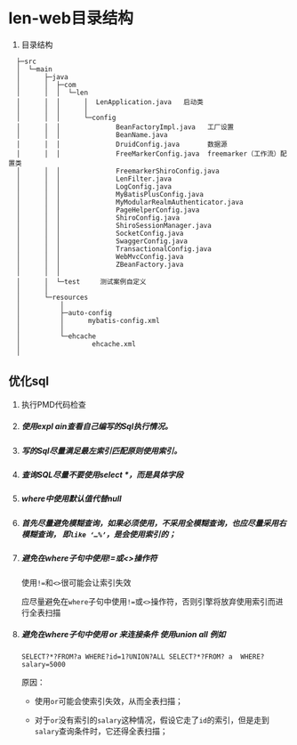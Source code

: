 # len-web目录结构

1. 目录结构

 ```
   ├─src
   │  └─main
   │      ├─java
   │      │  ├─com
   │      │  │  └─len
   │      │  │      │  LenApplication.java   启动类
   │      │  │      │
   │      │  │      └─config
   │      │  │              BeanFactoryImpl.java   工厂设置
   │      │  │              BeanName.java
   │      │  │              DruidConfig.java       数据源
   │      │  │              FreeMarkerConfig.java  freemarker（工作流）配置类
   │      │  │              FreemarkerShiroConfig.java
   │      │  │              LenFilter.java
   │      │  │              LogConfig.java
   │      │  │              MyBatisPlusConfig.java
   │      │  │              MyModularRealmAuthenticator.java
   │      │  │              PageHelperConfig.java
   │      │  │              ShiroConfig.java
   │      │  │              ShiroSessionManager.java
   │      │  │              SocketConfig.java
   │      │  │              SwaggerConfig.java
   │      │  │              TransactionalConfig.java
   │      │  │              WebMvcConfig.java
   │      │  │              ZBeanFactory.java
   │      │  │
   │      │  └─test     测试案例自定义
   │      │
   │      └─resources
   │          │
   │          ├─auto-config
   │          │      mybatis-config.xml
   │          │
   │          └─ehcache
   │                  ehcache.xml
   │
 ```

## 优化sql

1. 执行PMD代码检查

2. ##### 使用expl ain查看自己编写的Sql执行情况。

3. ##### 写的Sql尽量满足最左索引匹配原则使用索引。

4. ##### 查询SQL尽量不要使用select *，而是具体字段

5. ##### where中使用默认值代替null

6. ##### 首先尽量避免模糊查询，如果必须使用，不采用全模糊查询，也应尽量采用右模糊查询， 即`like ‘…%’`，是会使用索引的；

7. ##### 避免在where子句中使用!=或<>操作符

   使用`!=`和`<>`很可能会让索引失效

   应尽量避免在`where`子句中使用`!=`或`<>`操作符，否则引擎将放弃使用索引而进行全表扫描

8. ##### 避免在where子句中使用 or 来连接条件    使用union all  例如

   ```
   SELECT?*?FROM?a WHERE?id=1?UNION?ALL SELECT?*?FROM? a  WHERE?salary=5000 
   ```

   原因：

    - 使用`or`可能会使索引失效，从而全表扫描；

    - 对于`or`没有索引的`salary`这种情况，假设它走了`id`的索引，但是走到`salary`查询条件时，它还得全表扫描；

      #####  